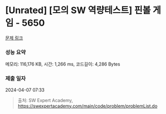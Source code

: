 # [Unrated] [모의 SW 역량테스트] 핀볼 게임 - 5650 

[문제 링크](https://swexpertacademy.com/main/code/problem/problemDetail.do?contestProbId=AWXRF8s6ezEDFAUo) 

### 성능 요약

메모리: 116,176 KB, 시간: 1,266 ms, 코드길이: 4,286 Bytes

### 제출 일자

2024-04-07 07:33



> 출처: SW Expert Academy, https://swexpertacademy.com/main/code/problem/problemList.do